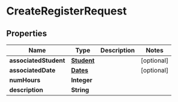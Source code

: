 

# CreateRegisterRequest


## Properties

| Name | Type | Description | Notes |
|------------ | ------------- | ------------- | -------------|
|**associatedStudent** | [**Student**](Student.md) |  |  [optional] |
|**associatedDate** | [**Dates**](Dates.md) |  |  [optional] |
|**numHours** | **Integer** |  |  |
|**description** | **String** |  |  |



